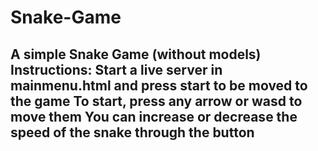 # Snake-Game
A simple Snake Game (without models)
Instructions:
Start a live server in mainmenu.html and press start to be moved to the game
To start, press any arrow or wasd to move them
You can increase or decrease the speed of the snake through the button
-------------------------

